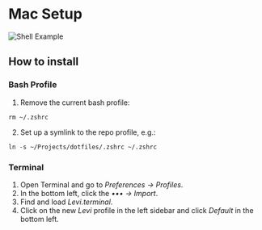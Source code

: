 # Mac Setup

![Shell Example](https://cloud.githubusercontent.com/assets/1259364/23415643/b7dd8ac4-fd94-11e6-85ab-94fd7aa908bd.png)


## How to install

### Bash Profile

1. Remove the current bash profile:

`rm ~/.zshrc`

2. Set up a symlink to the repo profile, e.g.:

`ln -s ~/Projects/dotfiles/.zshrc ~/.zshrc`


### Terminal

1. Open Terminal and go to *Preferences -> Profiles*.
2. In the bottom left, click the *••• -> Import*.
3. Find and load *Levi.terminal*.
4. Click on the new *Levi* profile in the left sidebar and click *Default* in the bottom left.
